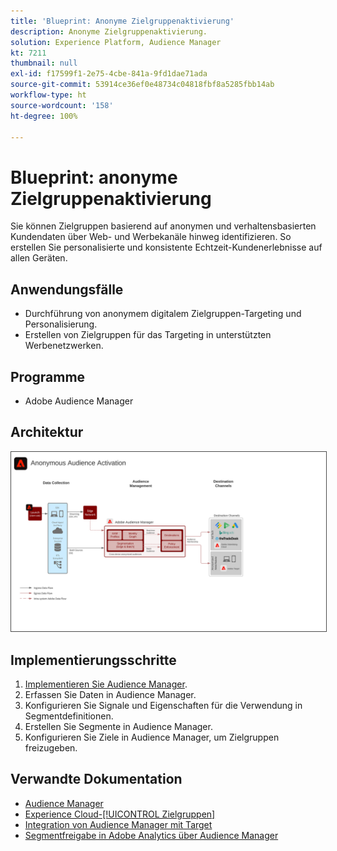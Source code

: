 ```yaml
---
title: 'Blueprint: Anonyme Zielgruppenaktivierung'
description: Anonyme Zielgruppenaktivierung.
solution: Experience Platform, Audience Manager
kt: 7211
thumbnail: null
exl-id: f17599f1-2e75-4cbe-841a-9fd1dae71ada
source-git-commit: 53914ce36ef0e48734c04818fbf8a5285fbb14ab
workflow-type: ht
source-wordcount: '158'
ht-degree: 100%

---
```


# Blueprint: anonyme Zielgruppenaktivierung

Sie können Zielgruppen basierend auf anonymen und verhaltensbasierten Kundendaten über Web- und Werbekanäle hinweg identifizieren. So erstellen Sie personalisierte und konsistente Echtzeit-Kundenerlebnisse auf allen Geräten.

## Anwendungsfälle

* Durchführung von anonymem digitalem Zielgruppen-Targeting und Personalisierung.
* Erstellen von Zielgruppen für das Targeting in unterstützten Werbenetzwerken.

## Programme

* Adobe Audience Manager

## Architektur

<img src="assets/anonymous_activation.svg" alt="Referenzarchitektur für die Blueprint „Anonyme Zielgruppenaktivierung“" style="border:1px solid #4a4a4a" />

## Implementierungsschritte

<!-- These steps should link to help. -->

1. [Implementieren Sie Audience Manager](https://experienceleague.adobe.com/docs/audience-manager/user-guide/implementation-integration-guides/implement-audience-manager.html?lang=de#implementation-integration-guides).
1. Erfassen Sie Daten in Audience Manager.
1. Konfigurieren Sie Signale und Eigenschaften für die Verwendung in Segmentdefinitionen.
1. Erstellen Sie Segmente in Audience Manager.
1. Konfigurieren Sie Ziele in Audience Manager, um Zielgruppen freizugeben.

## Verwandte Dokumentation

* [Audience Manager](https://experienceleague.adobe.com/docs/audience-manager.html?lang=de)
* [Experience Cloud-[!UICONTROL Zielgruppen]](https://experienceleague.adobe.com/docs/core-services/interface/audiences/audience-library.html?lang=de)
* [Integration von Audience Manager mit Target](https://experienceleague.adobe.com/docs/audience-manager/user-guide/implementation-integration-guides/integration-other-solutions/aam-target-integration.html?lang=de)
* [Segmentfreigabe in Adobe Analytics über Audience Manager](https://experienceleague.adobe.com/docs/analytics/components/segmentation/segmentation-workflow/seg-publish.html?lang=de)
